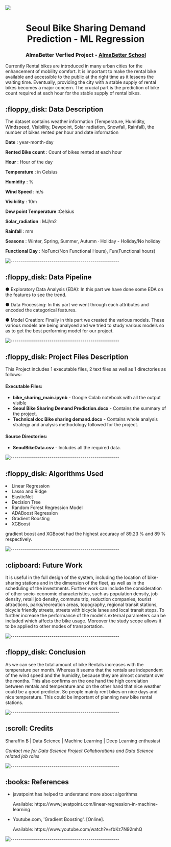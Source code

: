 <h><img src="https://media.giphy.com/media/26gJAJQ2OVynPuTYY/giphy.gif" align="centre"></h>
<h1 align="center"> Seoul Bike Sharing Demand Prediction - ML Regression </h1>
<h3 align="center"> AlmaBetter Verfied Project - <a href="https://www.almabetter.com/"> AlmaBetter School </a> </h5>

<p>Currently Rental bikes are introduced in many urban cities for the enhancement of mobility comfort. It is important to make the rental bike available and accessible to the public at the right time as it lessens the waiting time. Eventually, providing the city with a stable supply of rental bikes becomes a major concern. The crucial part is the prediction of bike count required at each hour for the stable supply of rental bikes.</p>

<h2> :floppy_disk: Data Description</h2>

<p>The dataset contains weather information (Temperature, Humidity, Windspeed, Visibility, Dewpoint, Solar radiation, Snowfall, Rainfall), the number of bikes rented per hour and date information</p>

**Date** : year-month-day

**Rented Bike count** : Count of bikes rented at each  hour

**Hour** : Hour of the day

**Temperature** : in Celsius

**Humidity** : %

**Wind Speed** : m/s

**Visibility** : 10m

**Dew point Temperature** :Celsius

**Solar_radiation** : MJ/m2

**Rainfall** : mm

**Seasons** : Winter, Spring, Summer, Autumn ∙ Holiday - Holiday/No holiday 

**Functional Day** : NoFunc(Non Functional Hours),  Fun(Functional hours)

![-----------------------------------------------------](https://raw.githubusercontent.com/andreasbm/readme/master/assets/lines/rainbow.png)

<h2> :floppy_disk: Data Pipeline</h2>

● Exploratory Data Analysis (EDA): In this part we have done some EDA on the features to see the trend.

● Data Processing: In this part we went through each attributes and encoded the categorical features.

● Model Creation: Finally in this part we created the various models. These various models are being analysed and we tried to study various models so as to get the best performing model for our project.

![-----------------------------------------------------](https://raw.githubusercontent.com/andreasbm/readme/master/assets/lines/rainbow.png)

<h2> :floppy_disk: Project Files Description</h2>

<p>This Project includes 1 executable files, 2 text files as well as 1 directories as follows:</p>
<h4>Executable Files:</h4>

<ul>
  <li><b>bike_sharing_main.ipynb</b> - Google Colab notebook with all the output visible</li>
  <li><b>Seoul Bike Sharing Demand Prediction.docx</b> - Contains the summary of the project.</li>
  <li><b>Technical doc Bike sharing demand.docx</b> - Contains whole analysis strategy and analysis methodology followed for the project.</li>
</ul>

<h4>Source Directories:</h4>
<ul>
  <li><b>SeoulBikeData.csv</b> - Includes all the required data.</li>
</ul>

![-----------------------------------------------------](https://raw.githubusercontent.com/andreasbm/readme/master/assets/lines/rainbow.png)

<h2> :floppy_disk: Algorithms Used </h2>
<li>Linear Regression</li>
<li>Lasso and Ridge</li>
<li>ElasticNet</li>
<li>Decision Tree</li>
<li>Random Forest Regression Model</li>
<li>ADABoost Regression</li>
<li>Gradient Boosting</li>
<li>XGBoost</li>
<p>gradient boost and XGBoost had the highest accuracy of 89.23 % and 89 % respectively.</p>

![-----------------------------------------------------](https://raw.githubusercontent.com/andreasbm/readme/master/assets/lines/rainbow.png)

<h2> :clipboard: Future Work</h2>
<p> It is useful in the full design of the system, including the location of bike-sharing stations and in the dimension of the fleet, as well as in the scheduling of the investments. Further work can include the consideration of other socio-economic characteristics, such as population density,  job density, retail job density, commute trip, reduction companies, tourist attractions, parks/recreation areas, topography, regional transit stations, bicycle friendly streets, streets with bicycle lanes and local transit stops. To further increase the performance of the model’s external parameters can be included which affects the bike usage. Moreover the study scope allows it to be applied to other modes of transportation. </p>

![-----------------------------------------------------](https://raw.githubusercontent.com/andreasbm/readme/master/assets/lines/rainbow.png)

<h2>:floppy_disk: Conclusion</h2>
<p>As we can see the total amount of bike Rentals increases with the temperature per month. Whereas it seems that the rentals are independent of the wind 
 speed and the humidity, because they are almost constant over the months. This also confirms on the one hand the high correlation between rentals
and temperature and on the other hand that nice weather could be a good predictor. So people mainly rent bikes on nice days and nice temperature. 
This could be important of planning new bike rental stations.</p>

![-----------------------------------------------------](https://raw.githubusercontent.com/andreasbm/readme/master/assets/lines/rainbow.png)

<!-- CREDITS -->
<h2 id="credits"> :scroll: Credits</h2>

Sharaffin B | Data Science | Machine Learning | Deep Learning enthusiast

<p> <i> Contact me for Data Science Project Collaborations and Data Science related job roles</i></p>

![-----------------------------------------------------](https://raw.githubusercontent.com/andreasbm/readme/master/assets/lines/rainbow.png)
<h2> :books: References</h2>
<ul>
  <li><p>javatpoint has helped to understand more about algorithms</p>
      <p>Available: https://www.javatpoint.com/linear-regression-in-machine-learning</p>
  </li>
 
  <li><p>Youtube.com, 'Gradient Boosting'. [Online].</p>
      <p>Available: https://www.youtube.com/watch?v=fbKz7N92mhQ</p>
  </li>
 
</ul>

![-----------------------------------------------------](https://raw.githubusercontent.com/andreasbm/readme/master/assets/lines/rainbow.png)

